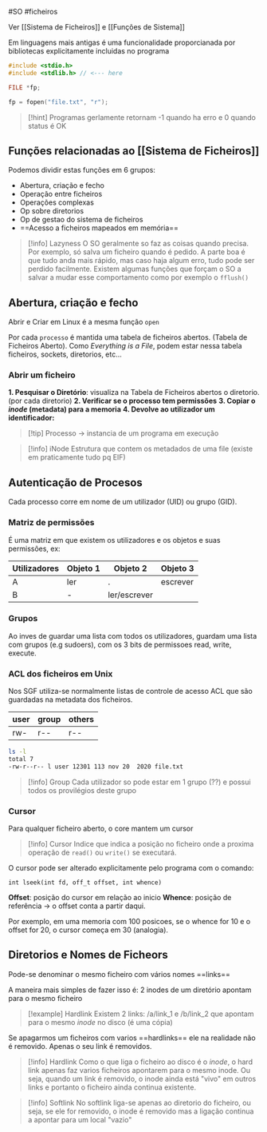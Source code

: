#SO #ficheiros

Ver [[Sistema de Ficheiros]] e [[Funções de Sistema]]

Em linguagens mais antigas é uma funcionalidade proporcianada por bibliotecas explicitamente incluidas no programa

```c
#include <stdio.h>
#include <stdlib.h> // <--- here 

FILE *fp;

fp = fopen("file.txt", "r");
```

> [!hint] Programas gerlamente retornam -1 quando ha erro e 0 quando status é OK

## Funções relacionadas ao [[Sistema de Ficheiros]]

Podemos dividir estas funções em 6 grupos:
- Abertura, criação e fecho
- Operação entre ficheiros
- Operações complexas
- Op sobre diretorios
- Op de gestao do sistema de ficheiros
- ==Acesso a ficheiros mapeados em memória==

> [!info] Lazyness
> O SO geralmente so faz as coisas quando precisa. Por exemplo, só salva um ficheiro quando é pedido. A parte boa é que tudo anda mais rápido, mas caso haja algum erro, tudo pode ser perdido facilmente.
> Existem algumas funções que forçam o SO a salvar a mudar esse comportamento como por exemplo o `fflush()`

## Abertura, criação e fecho

Abrir e Criar em Linux é a mesma função `open`

Por cada `processo` é mantida uma tabela de ficheiros abertos. (Tabela de Ficheiros Aberto). Como *Everything is a File*, podem estar nessa tabela ficheiros, sockets, diretorios, etc...

### Abrir um ficheiro

__1. Pesquisar o Diretório__: visualiza na Tabela de Ficheiros abertos o diretorio. (por cada diretorio)
__2. Verificar se o processo tem permissões__
__3. Copiar o *inode* (metadata) para a memoria__
**4. Devolve ao utilizador um identificador:**

> [!tip] Processo -> instancia de um programa em execução

> [!info] iNode
> Estrutura que contem os metadados de uma file (existe em praticamente tudo pq EIF)

## Autenticação de Procesos

Cada processo corre em nome de um utilizador (UID) ou grupo (GID).

### Matriz de permissões

É uma matriz em que existem os utilizadores e os objetos e suas permissões, ex:

| Utilizadores | Objeto 1 | Objeto 2 | Objeto 3 |
| -------- | -------- | --------- | -------- |
| A | ler | . | escrever | 
| B | - | ler/escrever |

### Grupos

Ao inves de guardar uma lista com todos os utilizadores, guardam uma lista com grupos (e.g sudoers), com os 3 bits de permissoes read, write, execute.

### ACL dos ficheiros em Unix

Nos SGF utiliza-se normalmente listas de controle de acesso ACL que são guardadas na metadata dos ficheiros.

| user | group | others |
| ----- | ----- | ---- |
| rw- | r-- | r-- |

```bash
ls -l
total 7
-rw-r--r-- l user 12301 113 nov 20  2020 file.txt
```

> [!info] Group
> Cada utilizador so pode estar em 1 grupo (??) e possui todos os provilégios deste grupo

### Cursor

Para qualquer ficheiro aberto, o core mantem um cursor

> [!info] Cursor
> Indice que indica a posição no ficheiro onde a proxima operação de `read()` ou `write()` se executará.

O cursor pode ser alterado explicitamente pelo programa com o comando:

`int lseek(int fd, off_t offset, int whence)`

__Offset__: posição do cursor em relação ao inicio
__Whence__: posição de referência -> o offset conta a partir daqui.

Por exemplo, em uma memoria com 100 posicoes, se o whence for 10 e o offset for 20, o cursor começa em 30 (analogia).

## Diretorios e Nomes de Ficheors

Pode-se denominar o mesmo ficheiro com vários nomes ==links==

A maneira mais simples de fazer isso é: 2 inodes de um diretório apontam para o mesmo ficheiro

> [!example] Hardlink
> Existem 2 links: /a/link_1 e /b/link_2 que apontam para o mesmo *inode* no disco (é uma cópia)

Se apagarmos um ficheiros com varios ==hardlinks== ele na realidade não é removido. Apenas o seu link é removidos.

> [!info] Hardlink
> Como o que liga o ficheiro ao disco é o *inode*, o hard link apenas faz varios ficheiros apontarem para o mesmo inode. Ou seja, quando um link é removido, o inode ainda está "vivo" em outros links e portanto o ficheiro ainda continua existente.

> [!info] Softlink
> No softlink liga-se apenas ao diretorio do ficheiro, ou seja, se ele for removido, o inode é removido mas a ligação continua a apontar para um local "vazio"
